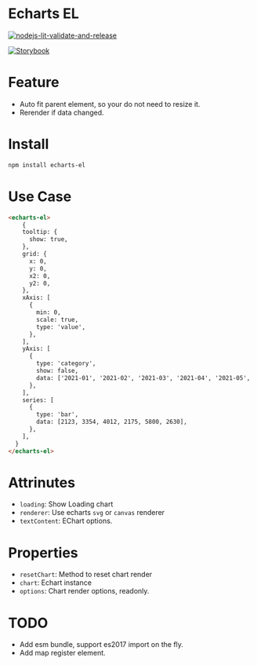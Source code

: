 # Echarts EL

[![nodejs-lit-validate-and-release](https://github.com/gsmlg-dev/echarts-el/actions/workflows/nodejs-lit-validate-and-release.yml/badge.svg)](https://github.com/gsmlg-dev/echarts-el/actions/workflows/nodejs-lit-validate-and-release.yml)

[![Storybook](https://cdn.jsdelivr.net/gh/storybookjs/brand@main/badge/badge-storybook.svg)](https://gsmlg-dev.github.io/echarts-el)

# Feature

- Auto fit parent element, so your do not need to resize it.
- Rerender if data changed.

# Install

```bash
npm install echarts-el
```

# Use Case

```html
<echarts-el>
    {
    tooltip: {
      show: true,
    },
    grid: {
      x: 0,
      y: 0,
      x2: 0,
      y2: 0,
    },
    xAxis: [
      {
        min: 0,
        scale: true,
        type: 'value',
      },
    ],
    yAxis: [
      {
        type: 'category',
        show: false,
        data: ['2021-01', '2021-02', '2021-03', '2021-04', '2021-05', '2021-06'],
      },
    ],
    series: [
      {
        type: 'bar',
        data: [2123, 3354, 4012, 2175, 5800, 2630],
      },
    ],
  }
</echarts-el>
```

# Attrinutes

- `loading`: Show Loading chart
- `renderer`: Use echarts `svg` or `canvas` renderer
- `textContent`: EChart options.

# Properties

- `resetChart`: Method to reset chart render
- `chart`: Echart instance
- `options`: Chart render options, readonly.

# TODO

- Add esm bundle, support es2017 import on the fly.
- Add map register element.
